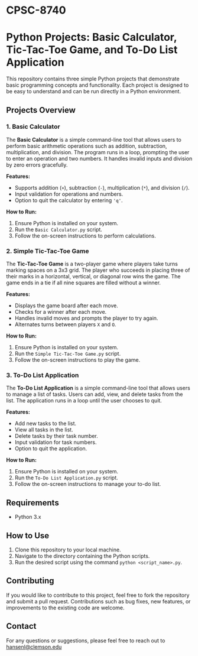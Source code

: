 # CPSC-8740
# Python Projects: Basic Calculator, Tic-Tac-Toe Game, and To-Do List Application

This repository contains three simple Python projects that demonstrate basic programming concepts and functionality. Each project is designed to be easy to understand and can be run directly in a Python environment.

## Projects Overview

### 1. Basic Calculator
The **Basic Calculator** is a simple command-line tool that allows users to perform basic arithmetic operations such as addition, subtraction, multiplication, and division. The program runs in a loop, prompting the user to enter an operation and two numbers. It handles invalid inputs and division by zero errors gracefully.

**Features:**
- Supports addition (`+`), subtraction (`-`), multiplication (`*`), and division (`/`).
- Input validation for operations and numbers.
- Option to quit the calculator by entering `'q'`.

**How to Run:**
1. Ensure Python is installed on your system.
2. Run the `Basic Calculator.py` script.
3. Follow the on-screen instructions to perform calculations.

### 2. Simple Tic-Tac-Toe Game
The **Tic-Tac-Toe Game** is a two-player game where players take turns marking spaces on a 3x3 grid. The player who succeeds in placing three of their marks in a horizontal, vertical, or diagonal row wins the game. The game ends in a tie if all nine squares are filled without a winner.

**Features:**
- Displays the game board after each move.
- Checks for a winner after each move.
- Handles invalid moves and prompts the player to try again.
- Alternates turns between players `X` and `O`.

**How to Run:**
1. Ensure Python is installed on your system.
2. Run the `Simple Tic-Tac-Toe Game.py` script.
3. Follow the on-screen instructions to play the game.

### 3. To-Do List Application
The **To-Do List Application** is a simple command-line tool that allows users to manage a list of tasks. Users can add, view, and delete tasks from the list. The application runs in a loop until the user chooses to quit.

**Features:**
- Add new tasks to the list.
- View all tasks in the list.
- Delete tasks by their task number.
- Input validation for task numbers.
- Option to quit the application.

**How to Run:**
1. Ensure Python is installed on your system.
2. Run the `To-Do List Application.py` script.
3. Follow the on-screen instructions to manage your to-do list.

## Requirements
- Python 3.x

## How to Use
1. Clone this repository to your local machine.
2. Navigate to the directory containing the Python scripts.
3. Run the desired script using the command `python <script_name>.py`.

## Contributing
If you would like to contribute to this project, feel free to fork the repository and submit a pull request. Contributions such as bug fixes, new features, or improvements to the existing code are welcome.

## Contact
For any questions or suggestions, please feel free to reach out to hansenl@clemson.edu
